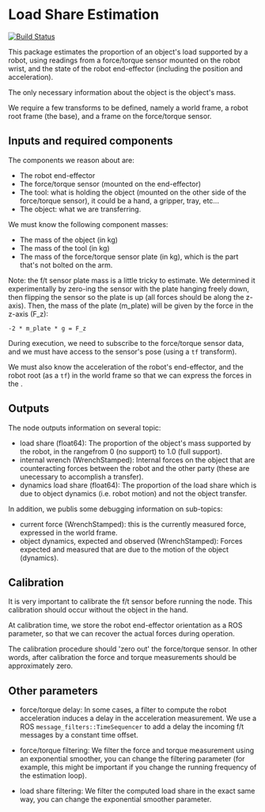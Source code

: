 # Load Share Estimation
[![Build Status](https://travis-ci.com/epfl-lasa/load-share-estimation.svg?token=BqUQb763tsVV4QyzLgBy&branch=master)](https://travis-ci.com/epfl-lasa/load-share-estimation)

This package estimates the proportion of an object's load supported by a robot,
using readings from a force/torque sensor mounted on the robot wrist, and the
state of the robot end-effector (including the position and acceleration).

The only necessary information about the object is the object's mass.

We require a few transforms to be defined, namely a world frame, a robot root
frame (the base), and a frame on the force/torque sensor.

## Inputs and required components

The components we reason about are:
 - The robot end-effector
 - The force/torque sensor (mounted on the end-effector)
 - The tool: what is holding the object (mounted on the other side of the force/torque sensor), it could be a hand, a gripper, tray, etc...
 - The object: what we are transferring.

We must know the following component masses:

 - The mass of the object (in kg)
 - The mass of the tool (in kg)
 - The mass of the force/torque sensor plate (in kg), which is the part that's not bolted on the arm.

Note: the f/t sensor plate mass is a little tricky to estimate.
We determined it experimentally by zero-ing the sensor with the plate hanging freely down, then flipping the sensor so the plate is up (all forces should be along the z-axis).
Then, the mass of the plate (m_plate) will be given by the force in the z-axis (F_z):

    -2 * m_plate * g = F_z



During execution, we need to subscribe to the force/torque sensor data, and we
must have access to the sensor's pose (using a `tf` transform).

We must also know the acceleration of the robot's end-effector, and the robot
root (as a `tf`) in the world frame so that we can express the forces in the .

## Outputs

The node outputs information on several topic:

 - load share (float64): The proportion of the object's mass supported by the
   robot, in the rangefrom 0 (no support) to 1.0 (full support).
 - internal wrench (WrenchStamped): Internal forces on the object that are
  counteracting forces between the robot and the other party (these are
  unecessary to accomplish a transfer).
 - dynamics load share (float64): The proportion of the load share which is due
   to object dynamics (i.e. robot motion) and not the object transfer.

In addition, we publis some debugging information on sub-topics:

 - current force (WrenchStamped): this is the currently measured force,
   expressed in the world frame.
 - object dynamics, expected and observed (WrenchStamped): Forces expected and
   measured that are due to the motion of the object (dynamics).


## Calibration

It is very important to calibrate the f/t sensor before running the node.
This calibration should occur without the object in the hand.

At calibration time, we store the robot end-effector orientation as a ROS
parameter, so that we can recover the actual forces during operation.

The calibration procedure should 'zero out' the force/torque sensor. In other
words, after calibration the force and torque measurements should be
approximately zero.


## Other parameters

 - force/torque delay: In some cases, a filter to compute the robot acceleration
   induces a delay in the acceleration measurement. We use a ROS
   `message_filters::TimeSequencer` to add a delay the incoming f/t messages
   by a constant time offset.

 - force/torque filtering: We filter the force and torque measurement using an
   exponential smoother, you can change the filtering parameter (for example,
   this might be important if you change the running frequency of the estimation
   loop).

 - load share filtering: We filter the computed load share in the exact same
   way, you can change the exponential smoother parameter.

